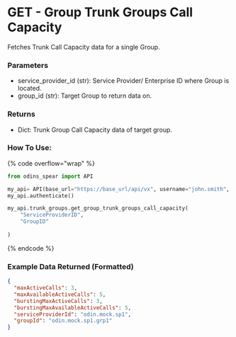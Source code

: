 # GET - Group Trunk Groups Call Capacity

Fetches Trunk Call Capacity data for a single Group.

### Parameters&#x20;

* service\_provider\_id (str): Service Provider/ Enterprise ID where Group is located.&#x20;
* group\_id (str): Target Group to return data on.

### Returns

* Dict: Trunk Group Call Capacity data of target group.

### How To Use:

{% code overflow="wrap" %}
```python
from odins_spear import API

my_api= API(base_url="https://base_url/api/vx", username="john.smith", password="ODIN_INSTANCE_1")
my_api.authenticate()

my_api.trunk_groups.get_group_trunk_groups_call_capacity(
    "ServiceProviderID",
    "GroupID"
    
)
```
{% endcode %}

### Example Data Returned (Formatted)

```json
{
  "maxActiveCalls": 3,
  "maxAvailableActiveCalls": 5,
  "burstingMaxActiveCalls": 3,
  "burstingMaxAvailableActiveCalls": 5,
  "serviceProviderId": "odin.mock.sp1",
  "groupId": "odin.mock.sp1.grp1"
}
```
